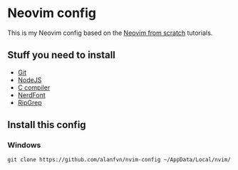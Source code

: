 # Neovim config

This is my Neovim config based on the [Neovim from scratch](https://youtube.com/playlist?list=PLhoH5vyxr6Qq41NFL4GvhFp-WLd5xzIzZ)
tutorials.

## Stuff you need to install

- [Git](https://git-scm.com/)
- [NodeJS](https://nodejs.org/es/)
- [C compiler](https://github.com/niXman/mingw-builds-binaries)
- [NerdFont](https://github.com/ryanoasis/nerd-fonts/releases/download/v2.2.2/JetBrainsMono.zip)
- [RipGrep](https://github.com/BurntSushi/ripgrep/releases)

## Install this config

### Windows
```
git clone https://github.com/alanfvn/nvim-config ~/AppData/Local/nvim/
```
